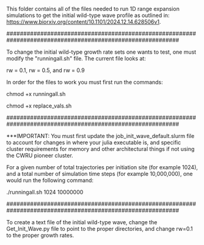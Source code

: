 This folder contains all of the files needed to run 1D range expansion simulations to get the initial 
wild-type wave profile as outlined in:
https://www.biorxiv.org/content/10.1101/2024.12.14.628506v1.

########################################################################################################### 

To change the initial wild-type growth rate sets one wants to test, one must modify the "runningall.sh" 
file. The current file looks at:

rw = 0.1, rw = 0.5, and rw = 0.9

In order for the files to work you must first run the commands:

chmod +x runningall.sh

chmod +x replace_vals.sh

###########################################################################################################

***IMPORTANT: You must first update the job_init_wave_default.slurm file to account for changes in where
your julia executable is, and specific cluster requirements for memory and other architectural things if 
not using the CWRU pioneer cluster.

For a given number of total trajectories per initiation site (for example 1024), and a total number of 
simulation time steps (for example 10,000,000), one would run the following command:

./runningall.sh 1024 10000000

###########################################################################################################

To create a text file of the initial wild-type wave, change the Get_Init_Wave.py file to point to the 
proper directories, and change rw=0.1 to the proper growth rates.
